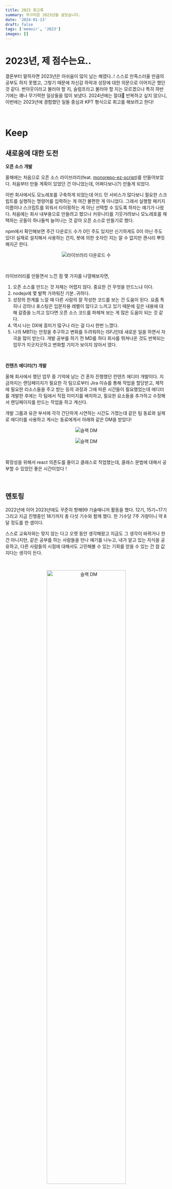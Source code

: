 ```yaml
---
title: 2023 회고록
summary: 부끄러운 2023년을 살았습니다.
date: '2024-01-13'
draft: false
tags: ['memoir', '2023']
images: []
---
```


# 2023년, 제 점수는요..

결론부터 말하자면 2023년은 아쉬움이 많이 남는 해였다..! 스스로 만족스러울 만큼의 공부도 하지 못했고, 그렇기 때문에 자신감 하락과 성장에 대한 의문으로 이어지곤 했던 것 같다. 번아웃이라고 불러야 할 지, 슬럼프라고 불러야 할 지는 모르겠으나 특히 하반기에는 꽤나 무기력한 일상들을 많이 보냈다. 2024년에는 절대🫠 반복하고 싶지 않으니, 이번에는 2023년에 경험했던 일들 중심과 KPT 형식으로 회고를 해보려고 한다!

<br/>

# Keep

## 새로움에 대한 도전

**오픈 소스 개발**

올해에는 처음으로 오픈 소스 라이브러리(feat. [monorepo-ez-script](https://www.npmjs.com/package/monorepo-ez-script))를 만들어보았다. 처음부터 만들 계획이 있었던 건 아니었는데, 어쩌다보니(?) 만들게 되었다.

이번 회사에서도 모노레포를 구축하게 되었는데 어드 민 서비스가 많다보니 필요한 스크립트를 실행하는 명령어를 입력하는 게 여간 불편한 게 아니었다. 그래서 실행할 패키지 이름이나 스크립트를 외워서 타이핑하는 게 아닌 선택할 수 있도록 하자는 얘기가 나왔다. 처음에는 회사 내부용으로 만들려고 했으나 커뮤니티를 기웃거려보니 모노레포를 채택하는 곳들이 하나둘씩 늘어나는 것 같아 오픈 소스로 만들기로 했다.

npm에서 확인해보면 주간 다운로드 수가 0인 주도 있지만 신기하게도 0이 아닌 주도 있다! 실제로 설치해서 사용하는 건지, 봇에 의한 숫자인 지는 알 수 없지만 괜시리 뿌듯해지곤 한다.

<p align="center">
  <img src="https://github.com/zubetcha/zulog/assets/91620721/8e078cb1-de34-4cbf-a0e7-730a8612e377"  alt="라이브러리 다운로드 수" />
</p>

<br/>

라이브러리를 만들면서 느낀 점 몇 가지를 나열해보자면,

1. 오픈 소스를 만드는 것 자체는 어렵지 않다. 중요한 건 무엇을 만드느냐 이다.
2. nodejs에 몇 발짝 가까워진 기분..귀하다.
3. 성장의 한계를 느낄 때 다른 사람의 잘 작성한 코드를 보는 건 도움이 된다. 요즘 특히나 강의나 포스팅은 입문자용 레벨이 많다고 느끼고 있기 때문에 깊은 내용에 대해 갈증을 느끼고 있다면 오픈 소스 코드를 파헤쳐 보는 게 많은 도움이 되는 것 같다.
4. 역시 나는 DX에 흥미가 많구나 라는 걸 다시 한번 느꼈다.
5. 나의 MBTI는 안정을 추구하고 변화를 두려워하는 ISFJ인데 새로운 일을 하면서 자극을 많이 받는다. 개발 공부를 하기 전 MD를 하다 회사를 뛰쳐나온 것도 반복되는 업무가 지긋지긋하고 변화할 기미가 보이지 않아서 였다.

<br/>

**컨텐츠 에디터(?) 개발**

올해 회사에서 했던 업무 중 기억에 남는 건 혼자 진행했던 컨텐츠 에디터 개발이다. 지금까지는 랜딩페이지가 필요한 각 팀으로부터 Jira 이슈를 통해 작업을 할당받고, 제작에 필요한 리소스들을 주고 받는 등의 과정과 그에 따른 시간들이 필요했었는데 에디터를 개발한 후에는 각 팀에서 직접 이미지를 배치하고, 필요한 요소들을 추가하고 수정해서 랜딩페이지를 만드는 작업을 하고 계신다.

개발 그룹과 유관 부서에 각각 간단하게 시연하는 시간도 가졌는데 같은 팀 동료와 실제로 에디터를 사용하고 계시는 동료에게서 아래와 같은 DM을 받았다!

<p align="center">
  <img src="https://github.com/zubetcha/zulog/assets/91620721/4198a640-e965-4a8d-bafa-47f723e20b64" alt="슬랙 DM" />
</p>

<p align="center">
  <img src="https://github.com/zubetcha/zulog/assets/91620721/ebd66097-4247-44df-a579-af21f96168a7"  alt="슬랙 DM" />
</p>

<br/>

확장성을 위해서 react 의존도를 줄이고 클래스로 작업했는데, 클래스 문법에 대해서 공부할 수 있었던 좋은 시간이었다 !

<br/>

## 멘토링

2022년에 이어 2023년에도 꾸준히 항해99 기술매니저 활동을 했다. 12기, 15기~17기 그리고 지금 진행중인 18기까지 총 다섯 기수와 함께 했다. 한 기수당 7주 가량이니 약 8달 정도를 한 셈이다.

스스로 교육자와는 맞지 않는 다고 오랫 동안 생각해왔고 지금도 그 생각이 바뀌거나 한 건 아니지만, 같은 공부를 하는 사람들을 만나 얘기를 나누고, 내가 알고 있는 지식을 공유하고, 다른 사람들의 시점에 대해서도 고민해볼 수 있는 기회를 얻을 수 있는 건 참 값지다는 생각이 든다.

<br/>

<p align="center">
  <img src="https://github.com/zubetcha/zulog/assets/91620721/c1f19fd7-5b54-48a4-aa12-ef3513ed6820" alt="슬랙 DM" width="70%" />
</p>

<br/>

기회가 된다면 2024년에도 계속 멘토링 하고 싶다.

<br/>

# Problem

## 에너지(=체력) 부족

<img src="https://fs.jtbc.joins.com/joydata/CP00000001/prog/enter/recordshop/img/20210312_194623_403_1.jpg" width="100%" />

<br/>

하고 싶은 것도 많고 해야 할 것도 많지만 이제 정말 신체 나이를 무시할 수 없는 정도가 된 것 같다. 운동을 즐겨 하는 편이 아니다보니 머리로는 운동을 꼭 해야 한다고 생각은 하지만 몸이 따라주질 않는다. 헬스장에 갈 에너지조차 없어진 건가..싶기도 하고🥹 정답을 알고 있으니 그냥 하기만 하면 된다. 2024년에는 어떻게 하면 운동을 자주 할 수 있을지에 대한 방법에 대해서 고민해보고 실행에 옮겨봐야 겠다. 예를 들면 집에서 가까운 헬스장으로 옮긴다던지, 스포츠 취미를 가진다던지?

<br/>

성장은 코어에서 온다!

<br/>

## 건강한(?) 취미가 없다.

워낙 집에서 시간을 보내는 걸 좋아하다 보니 누군가가 '취미가 뭐에요?'라고 물었을 때 바로 생각나는 게 없다. 어릴 때 나이가 들면 어떤 일에도 재미를 느끼지 못하게 되는 게 정말 무서우면서도 나는 그럴 리가 없다고 생각했었는데..! 이제는 노력으로 취미를 만들어야 하는 때가 되었나보다 ^-ㅠ

그나마 취미라고 말 할 수 있는 것들을 꼽아보자면..

- 애니메이션 보기
- 페스티벌 공연 보러 다니기
  - 작년에 펜타포트 락페에 다녀온 이후로 밴드 음악에 관심이 많이 생겼다.

주기적으로 할 수 있고 즐거운! 취미를 만들어 보고 싶다. 이왕이면 스포츠와 관련되어 있거나 활동적인 취미로!

<br/>

## 혼자 하는 일에 익숙하다.

지금까지 공부도, 업무도 웬만하면 혼자 하는 게 더 편하다고 생각해 왔다. 물론 함께 했을 때의 시너지를 모르는 건 아니지만 내가 편한 쪽을 고르라면 혼자 하는 쪽이다. 위에서도 언급한 체력 문제와도 이어지는 얘긴데, 사람들과 이야기하고 함께 시간을 보내는 게 어려운 건 아니지만 에너지를 받는 게 아닌 사용하는 쪽이기 때문에 그런 것 같다.

내적으로는 다양한 사람들과 만나고 얘기도 나누고 싶은데 사용할 수 있는 에너지에 한계가 있다보니 항상 우선순위에 밀려 왔다. 스터디나 사이드 프로젝트도 해보고 싶었는데 올해에는 그러지 못해서 너무 아쉽다.

<br/>

# Try

## 새로운 환경

운이 좋게도 SH에서 진행하는 장기미임대 주택에 당첨되어 2월 초에 다시 독립을 하게 됐다. 아마 특별한 일이 없는 한 다시 본가로 들어갈 일은 없을 듯 하다. 작년 4월에 다시 본가로 들어와서 약 9개월 정도 지냈는데 아무래도 부모님과 같이 지내다 보니 재택하거나 공부할 때 신경쓰이는 부분이 많았다. 물론 배려는 많이 해주셨지만 🥲

새로 입주할 집이 거실+투룸 구조로 되어 있어 목적에 맞게 공간 분리가 가능해 졌다. 나의 로망이었던 서재를 만들고 그 공간에서 다양한 도전을 해 볼 생각에 벌써부터 설렌다! 외로움을 타는 성격이긴 하지만 확실히 혼자 살 때 일과 인생을 대하는 마음가짐이 달라지는 것 같다.

## 네트워킹

올해는 개발자 네트워크 많이 만들기! 먼저 다가가는 게 어려워서 컨퍼런스에 다녀와도 정말 조용히..발표만 보고 돌아왔었는데 올해에는 용기를 많이 내보기로! 스터디도 참여해보고 싶다!

## FE셀 장점 흡수하기

요즘 우리 셀 리드님의 팀 빌딩 능력이 대단하다는 생각을 많이 한다. 사람을 채용할 때 우리 셀에 잘 어울릴 수 있는 사람인지를 많이 보신다고 하셨는데, 덕분에 좋은 동료들과 함께 하고 있다. 각각의 장점을 꼽아보자면,

- 리드님: 팀 빌딩 / 의견 제시에 수용적임 / 자유와 책임을 적절히 할당
- D님: FE와 관련된 업무가 아니더라도 모든 일에 적극적 / 꼼꼼하고 세심함 / FE 외의 개발 지식도 많음 (인프라, BE 등)
- W님: 의견 제시를 잘함 / 꼼꼼함 / 개인적으로 학습을 꾸준히 하시는 것 같고, 새로운 기술에도 관심이 많은 듯함
- K님: 타 셀과 커뮤니케이션 잘함
- J님: 작업 속도가 빠름

올해에는 더 동료들의 장점을 찾고, 내 걸로 흡수하는 게 나의 작은 목표이다!

## 루틴 만들기

- 평일에는 오전 6시, 주말에는 오전 8시 전에 기상하기
- 주 2회 이상 운동하기
- 평일에 30분 책 읽기
- 한 달에 한 번 블로그 포스팅하기

## 그 외 2024 목표

- monorepo-ez-script 테스트 코드 작성하기
- 개발 스터디 참여하기
- 개발서적 6권 이상 읽기
- 토이프로젝트 런칭하기
- king gnu 내한 콘서트 가기
- 이사하면 전화 영어 시작하기
- 아직 용기가 부족하지만 유튜브 시작해보고 싶다..🌟

<br/>

# Good Bye 2023, Hello 2024.

올해는 하고 싶은 걸 하는 데에도, 하고 싶은 걸 찾는 일에도 에너지가 필요하다는 걸 절실하게 느낀 해였다. 그만큼 건강의 중요성에 대해도 뼈저리게 느끼고 있다 🥹. 곧 맞이할 새로운 환경에서 잃어버린 체력도 되찾고, 내가 만족할 수 있을 만큼 노력하고 성장하고 싶다. 내가 재밌어 하는 걸 본업으로 할 수 있음에 감사하며,

Good Bye 2023, Hello 2024!
